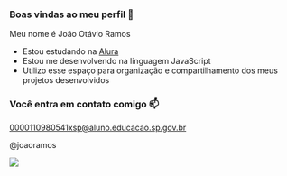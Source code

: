 ### Boas vindas ao meu perfil 💙

Meu nome é João Otávio Ramos 

- Estou estudando na [Alura](https://www.alura.com.br)
- Estou me desenvolvendo na linguagem JavaScript
- Utilizo esse espaço para organização e compartilhamento dos meus projetos desenvolvidos

### Você entra em contato comigo 📫

0000110980541xsp@aluno.educacao.sp.gov.br

@joaoramos

![](https://media1.tenor.com/m/PKKCAakpBZIAAAAC/neyney-neymar.gif)

